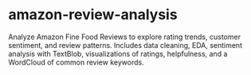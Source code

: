 # amazon-review-analysis
Analyze Amazon Fine Food Reviews to explore rating trends, customer sentiment, and review patterns. Includes data cleaning, EDA, sentiment analysis with TextBlob, visualizations of ratings, helpfulness, and a WordCloud of common review keywords.
